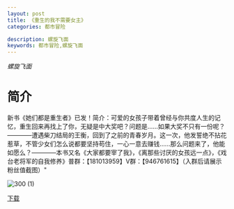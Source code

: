 ```yaml
---
layout: post
title: 《重生的我不需要女主》
categories: 都市冒险

description: 螺旋飞面
keywords: 都市冒险,螺旋飞面
---
```

*螺旋飞面*
# 简介
新书《她们都是重生者》已发！简介：可爱的女孩子带着曾经与你共度人生的记忆，重生回来再找上了你，无疑是中大奖吧？问题是……如果大奖不只有一份呢？————遭遇柴刀结局的王衡，回到了之前的青春岁月。这一次，他发誓绝不拈花惹草，不管少女们怎么说都要坚持苟住，一心一意去赚钱……那么问题来了，他能如愿么？————本书又名《大家都要宰了我》，《离那些讨厌的女孩远一点》，《戏台老将军的自我修养》普群：【181013959】V群：【946761615】（入群后请展示粉丝值截图）"

![300 (1)](http://tva3.sinaimg.cn/large/008dGP0Fgy1gu6l9dnq6bj308c0b4gn2.jpg)

[下载](https://link.jscdn.cn/1drv/aHR0cHM6Ly8xZHJ2Lm1zL3QvcyFBaGU2R2dNWmVFb2poVXZHaC0yRzkwa3QxVmVOP2U9RVZ0bUhM.txt)
